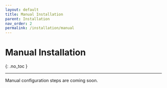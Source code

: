 ```yaml
---
layout: default
title: Manual Installation
parent: Installation
nav_order: 2
permalink: /installation/manual
---
```


# Manual Installation
{: .no_toc }

---

Manual configuration steps are coming soon.
